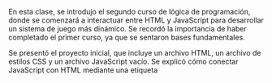 En esta clase, se introdujo el segundo curso de lógica de programación, donde se comenzará a interactuar entre HTML y JavaScript para desarrollar un sistema de juego más dinámico. Se recordó la importancia de haber completado el primer curso, ya que se sentaron bases fundamentales.

Se presentó el proyecto inicial, que incluye un archivo HTML, un archivo de estilos CSS y un archivo JavaScript vacío. Se explicó cómo conectar JavaScript con HTML mediante una etiqueta <script> en el archivo HTML, utilizando el atributo src para incluir el archivo JavaScript.

Se introdujo el concepto del Document Object Model (DOM), que permite a JavaScript acceder y manipular los elementos HTML. Se explicó cómo utilizar el método querySelector para seleccionar elementos del DOM, como un encabezado <h1> y un párrafo <p>. Se mostró cómo asignar texto a estos elementos utilizando la propiedad innerHTML.

Finalmente, se destacó la importancia de activar el live server en Visual Studio Code para ver los cambios en tiempo real en el navegador. Se concluyó la clase con la promesa de seguir mejorando el sistema del juego en las próximas lecciones.



En esta clase, se introdujo el concepto de interacción con el HTML a través de JavaScript, enfocándose en los eventos, especialmente el evento de clic. Se explicó que los botones en HTML permiten a los usuarios realizar acciones, y que cada acción se puede capturar como un evento en JavaScript.

Se destacó la importancia de los eventos, como el clic y el mouse over, y cómo estos pueden mejorar la experiencia del usuario (UX). Se mostró cómo se pueden definir eventos en HTML utilizando el prefijo on, específicamente onclick, que permite ejecutar código JavaScript cuando se hace clic en un botón.

Además, se presentó el concepto de funciones en JavaScript, explicando que una función es un bloque de código que realiza una tarea específica. Se discutieron las convenciones para nombrar funciones y se mostró cómo declarar una función utilizando la palabra reservada function. Finalmente, se demostró cómo llamar a una función desde el HTML y se realizó una prueba con una alerta para confirmar que la función se estaba ejecutando correctamente.

La clase concluyó mencionando que se continuará desarrollando la lógica de la función en el próximo video.
Copiar texto de Luri al portapapeles



Aquí tienes un resumen de los temas enseñados en esta aula:

    Cargamos el proyecto con HTML y CSS para crear la estructura y el estilo de la página que usaremos durante el curso.
    Aprendimos a manipular el contenido de los elementos HTML, como H1 y párrafos (p), utilizando JavaScript para cambiar dinámicamente el texto mostrado en la página.
    Comprendimos la importancia de la interacción entre HTML y JavaScript para crear páginas web dinámicas e interactivas.

En la próxima aula:

    Aprenderemos qué son las funciones de manera práctica y cuál es su importancia en la carrera de desarrollo de software.

En esta clase, se abordó la importancia de optimizar el código en JavaScript al trabajar con HTML. Se introdujo el concepto de funciones, específicamente la función asignarTextoElemento, que permite evitar la repetición de código al asignar texto a elementos HTML.

Se explicó cómo declarar una función y cómo utilizar parámetros para hacerla más genérica, permitiendo que reciba diferentes elementos y textos cada vez que se llame. Esto no solo mejora la legibilidad del código, sino que también facilita su mantenimiento y escalabilidad a medida que el proyecto crece.

Además, se mencionó el concepto de hoisting, que permite que las funciones sean llamadas antes de ser declaradas en el código. Al final, se mostró cómo la implementación de esta función reduce significativamente la cantidad de código necesario, haciendo que el desarrollo sea más eficiente y profesional.

En resumen, la clase enfatizó la importancia de crear funciones reutilizables para optimizar el trabajo con JavaScript y HTML.

###  Para saber más: funciones con JavaScript



Las funciones juegan un papel central en la programación y en el desarrollo de software, permitiendo encapsular bloques de código reutilizables y ejecutables. Pueden ser definidas para realizar tareas específicas, desde cálculos simples hasta la manipulación compleja de datos. Las funciones en JavaScript pueden tener o no parámetros, así como devolver o no valores.
Tipo de Función	Ejemplo de Código	Uso
Sin retorno y sin parámetros	function saludo() { ... }	Ejecución de un bloque de código simple.
Sin retorno y con parámetros	function saludar(nombre) { ... }	Ejecución de un bloque de código con argumentos.
Con retorno y sin parámetros	function generarNumeroAleatorio() { ... }	Cálculo y retorno de un valor específico.
Con retorno y con parámetros	function sumar(a, b) { ... }	Cálculo y retorno basado en argumentos.
Función anónima	let saludo = function() { ... };	Definición de una función sin nombre localmente.
Función flecha	let cuadrado = x => x * x;	Definición concisa de funciones cortas.

Su uso es esencial para crear aplicaciones dinámicas, interactivas y eficientes en JavaScript. Sin embargo, no es necesario que crees todos los tipos de funciones en este momento. Sigue las lecciones y ten en cuenta que estas variaciones existen, y a medida que surja la necesidad, profundizaremos cada vez más en la lógica y JavaScript.

### Mensaje, si acerto

En esta clase, se trabajó en la lógica de un juego donde se le indica a la persona usuaria si ha acertado un número secreto. Se revisó cómo utilizar condiciones en JavaScript para verificar si el número ingresado es igual, mayor o menor que el número secreto.

Se explicó el uso de la función asignarTextoElemento para mostrar mensajes a la persona usuaria, indicando si acertó el número o dándole pistas sobre si el número secreto es mayor o menor. Se destacó la importancia de reutilizar funciones para optimizar el código, lo que facilita su mantenimiento y mejora la legibilidad. Al final, se realizó una prueba del juego, donde se ingresaron diferentes números para verificar su funcionamiento. 

### Mensaje de numero de intentos

En esta clase, se continuó el desarrollo de un juego en el que el usuario intenta adivinar un número. Se implementó una funcionalidad para contar cuántas veces el usuario ha intentado adivinar el número. Para ello, se creó una variable llamada numeroIntentos, que se inicializa en uno, ya que el usuario debe intentar al menos una vez.

Cada vez que el usuario no acierta, se incrementa esta variable utilizando la forma abreviada ++. Además, se utilizó console.log para mostrar el número de intentos en la consola.

Cuando el usuario finalmente acierta, se muestra un mensaje que indica cuántas veces intentó adivinar el número. Para esto, se emplearon template strings y el operador ternario para manejar la pluralidad de la palabra "vez". Si el número de intentos es uno, se muestra "vez", y si es más de uno, se muestra "veces".

Finalmente, se probó el sistema, asegurando que funcionara correctamente y que el mensaje final reflejara adecuadamente el número de intentos realizados por el usuario. Se mencionó que aún hay mejoras por hacer, pero que el sistema básico ya está funcional.

### Limpiar campo

En esta clase, se abordó la mejora de un juego de adivinanza de números. Se discutió la necesidad de limpiar el campo de entrada después de cada intento fallido, para facilitar la experiencia del usuario. Para lograr esto, se creó una función llamada limpiarCaja, que utiliza document.querySelector o getElementById para seleccionar el campo de entrada y establecer su valor en una cadena vacía.

Además, se activó un botón de "nuevo juego" que inicialmente está deshabilitado. Este botón se habilita solo cuando el usuario adivina el número correctamente, eliminando el atributo Disable del botón. Esto permite que el usuario inicie un nuevo juego sin problemas.

Se enfatizó la importancia de los comentarios en el código y se mostró cómo simplificar el código eliminando variables innecesarias. La clase concluyó con la preparación para implementar la funcionalidad del botón de reinicio en la próxima sesión.

### Funcion reiniciar juego

En esta clase, se abordó la implementación de un botón de "Nuevo Juego" en un juego, utilizando la función reiniciarJuego. Se explicó que al presionar el botón, se debe llamar a esta función, que aún no estaba definida, pero se comenzó a construir.

La función reiniciarJuego tiene como objetivo reiniciar el juego desde cero, lo que implica varias acciones:

    Limpiar la caja de texto utilizando la función limpiarCaja.
    Mostrar mensajes iniciales, como el título y el rango de números, a través de una nueva función llamada condicionesIniciales.
    Generar un nuevo número aleatorio.
    Reiniciar el número de intentos a 1.
    Deshabilitar el botón de "Nuevo Juego" para evitar que se pueda reiniciar el juego en medio de una partida.

Se enfatizó la importancia de organizar el código y utilizar comentarios para clarificar las acciones de la función. Además, se discutió sobre la mejora continua del código, como renombrar funciones para reflejar mejor su propósito.

Finalmente, se probó la funcionalidad del nuevo botón, asegurándose de que todas las condiciones iniciales se restablecieran correctamente al iniciar un nuevo juego. La clase concluyó con la idea de que se pueden seguir haciendo mejoras en el juego en futuras lecciones.



En esta aula:

    Aprendimos cómo crear un programa para verificar si el 'intento' ingresado es igual al número secreto definido.Utilizamos estructuras condicionales para tomar decisiones basadas en el resultado de esta comparación;
    Creamos una variable para almacenar la cantidad de intentos realizados por el usuario;
    Hemos visto la importancia de consultar la documentación del lenguaje y las bibliotecas utilizadas en el desarrollo del programa. La documentación es una fuente valiosa de información que nos ayuda a comprender conceptos y a utilizar correctamente las funcionalidades disponibles.

En la próxima aula:

    Vamos a aprender cómo funcionan las listas (o arrays, en inglés) y cuán fundamentales son en la carrera de desarrollo de software.

